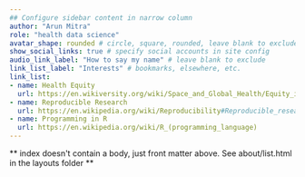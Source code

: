 ```yaml
---
## Configure sidebar content in narrow column
author: "Arun Mitra"
role: "health data science"
avatar_shape: rounded # circle, square, rounded, leave blank to exclude
show_social_links: true # specify social accounts in site config
audio_link_label: "How to say my name" # leave blank to exclude
link_list_label: "Interests" # bookmarks, elsewhere, etc.
link_list:
- name: Health Equity
  url: https://en.wikiversity.org/wiki/Space_and_Global_Health/Equity_in_Health_Care
- name: Reproducible Research
  url: https://en.wikipedia.org/wiki/Reproducibility#Reproducible_research
- name: Programming in R
  url: https://en.wikipedia.org/wiki/R_(programming_language)
---
```


** index doesn't contain a body, just front matter above.
See about/list.html in the layouts folder **